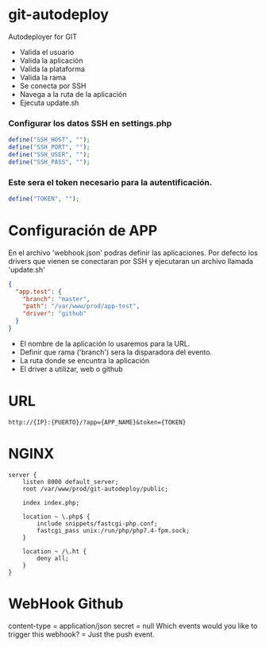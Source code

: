 # git-autodeploy
Autodeployer for GIT

* Valida el usuario
* Valida la aplicación
* Valida la plataforma
* Valida la rama
* Se conecta por SSH
* Navega a la ruta de la aplicación
* Ejecuta update.sh

### Configurar los datos SSH en settings.php

```php
define("SSH_HOST", "");
define("SSH_PORT", "");
define("SSH_USER", "");
define("SSH_PASS", "");
```

### Este sera el token necesario para la autentificación.

```php
define("TOKEN", "");
```

# Configuración de APP
En el archivo 'webhook.json' podras definir las aplicaciones. 
Por defecto los drivers que vienen se conectaran por SSH y ejecutaran un archivo llamada 'update.sh'

```json
{
  "app.test": {
    "branch": "master",
    "path": "/var/www/prod/app-test",
    "driver": "github"
  }
}
```

* El nombre de la aplicación lo usaremos para la URL. 
* Definir que rama ('branch') sera la disparadora del evento. 
* La ruta donde se encuntra la aplicación
* El driver a utilizar, web o github

# URL

`http://{IP}:{PUERTO}/?app={APP_NAME}&token={TOKEN}`

# NGINX

```nginx
server {
    listen 8000 default_server;
    root /var/www/prod/git-autodeploy/public;

    index index.php;

    location ~ \.php$ {
        include snippets/fastcgi-php.conf;
        fastcgi_pass unix:/run/php/php7.4-fpm.sock;
    }

    location ~ /\.ht {
        deny all;
    }
}
```

# WebHook Github

content-type = application/json
secret = null
Which events would you like to trigger this webhook? = Just the push event.
